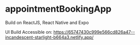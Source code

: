 ﻿# appointmentBookingApp

 Build on ReactJS, React Native and Expo

UI Build Accessible on: https://65747430c999e566cd826a47--incandescent-starlight-b664a3.netlify.app/


 
